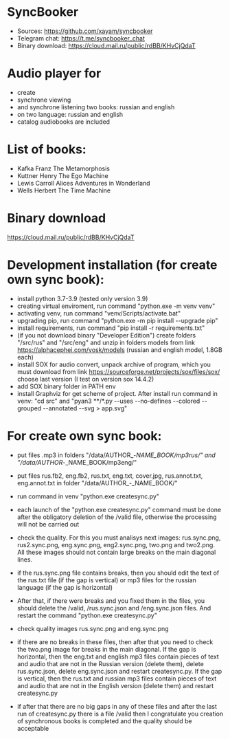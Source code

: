 # SyncBooker

- Sources: https://github.com/xayam/syncbooker
- Telegram chat: https://t.me/syncbooker_chat
- Binary download: https://cloud.mail.ru/public/rdBB/KHvCjQdaT

# Audio player for

- create
- synchrone viewing
- and synchrone listening two books: russian and english 
- on two language: russian and english
- catalog audiobooks are included

# List of books:

- Kafka Franz The Metamorphosis
- Kuttner Henry The Ego Machine
- Lewis Carroll Alices Adventures in Wonderland
- Wells Herbert The Time Machine 

# Binary download

https://cloud.mail.ru/public/rdBB/KHvCjQdaT

# Development installation (for create own sync book):

- install python 3.7-3.9 (tested only version 3.9)
- creating virtual enviroment, run command "python.exe -m venv venv"
- activating venv, run command "venv/Scripts/activate.bat"
- upgrading pip, run command "python.exe -m pip install --upgrade pip"
- install requirements, run command "pip install -r requirements.txt"
- (if you not download binary "Developer Edition") create folders "/src/rus" and "/src/eng"
  and unzip in folders models from link https://alphacephei.com/vosk/models (russian and english model, 1.8GB each)
- install SOX for audio convert, unpack archive of program, 
  which you must download from link https://sourceforge.net/projects/sox/files/sox/ choose last version (I test on version sox 14.4.2)
- add SOX binary folder in PATH env
- install Graphviz for get scheme of project. After install run command in venv:
  "cd src" and
  "pyan3 **/*.py --uses --no-defines --colored --grouped --annotated --svg > app.svg"

# For create own sync book:

- put files .mp3 in folders "/data/AUTHOR_-_NAME_BOOK/mp3rus/" 
  and "/data/AUTHOR_-_NAME_BOOK/mp3eng/"
  
- put files rus.fb2, eng.fb2, rus.txt, eng.txt, cover.jpg, rus.annot.txt, eng.annot.txt 
  in folder "/data/AUTHOR_-_NAME_BOOK/"
  
- run command in venv "python.exe createsync.py"

- each launch of the "python.exe createsync.py" command must be done after the obligatory deletion of the /valid file, otherwise the processing will not be carried out

- check the quality. For this you must analisys next images: rus.sync.png, rus2.sync.png, eng.sync.png,  eng2.sync.png, two.png and two2.png. All these images should not contain large breaks on the main diagonal lines.

- if the rus.sync.png file contains breaks, then you should edit the text of the rus.txt file (if the gap is vertical) or mp3 files for the russian language (if the gap is horizontal)

- After that, if there were breaks and you fixed them in the files, you should delete the /valid, /rus.sync.json and /eng.sync.json files. And restart the command "python.exe createsync.py"

- check quality images rus.sync.png and eng.sync.png

- if there are no breaks in these files, then after that you need to check the two.png image for breaks in the main diagonal. If the gap is horizontal, then the eng.txt and english mp3 files contain pieces of text and audio that are not in the Russian version (delete them), delete rus.sync.json, delete eng.sync.json and restart createsync.py. If the gap is vertical, then the rus.txt and russian mp3 files contain pieces of text and audio that are not in the English version (delete them) and restart createsync.py

- if after that there are no big gaps in any of these files and after the last run of createsync.py there is a file /valid then I congratulate you creation of synchronous books is completed and the quality should be acceptable